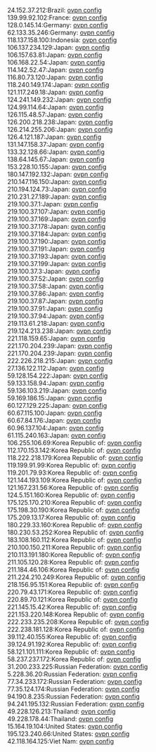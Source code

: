 24.152.37.212:Brazil: [ovpn config](vpn/24_152_37_212.ovpn)  
139.99.92.102:France: [ovpn config](vpn/139_99_92_102.ovpn)  
128.0.145.14:Germany: [ovpn config](vpn/128_0_145_14.ovpn)  
62.133.35.246:Germany: [ovpn config](vpn/62_133_35_246.ovpn)  
118.137.158.100:Indonesia: [ovpn config](vpn/118_137_158_100.ovpn)  
106.137.234.129:Japan: [ovpn config](vpn/106_137_234_129.ovpn)  
106.157.63.81:Japan: [ovpn config](vpn/106_157_63_81.ovpn)  
106.168.22.54:Japan: [ovpn config](vpn/106_168_22_54.ovpn)  
114.142.52.47:Japan: [ovpn config](vpn/114_142_52_47.ovpn)  
116.80.73.120:Japan: [ovpn config](vpn/116_80_73_120.ovpn)  
118.240.149.174:Japan: [ovpn config](vpn/118_240_149_174.ovpn)  
121.117.249.18:Japan: [ovpn config](vpn/121_117_249_18.ovpn)  
124.241.149.232:Japan: [ovpn config](vpn/124_241_149_232.ovpn)  
124.99.114.64:Japan: [ovpn config](vpn/124_99_114_64.ovpn)  
126.115.48.57:Japan: [ovpn config](vpn/126_115_48_57.ovpn)  
126.200.218.238:Japan: [ovpn config](vpn/126_200_218_238.ovpn)  
126.214.255.206:Japan: [ovpn config](vpn/126_214_255_206.ovpn)  
126.4.121.187:Japan: [ovpn config](vpn/126_4_121_187.ovpn)  
131.147.158.37:Japan: [ovpn config](vpn/131_147_158_37.ovpn)  
133.32.128.66:Japan: [ovpn config](vpn/133_32_128_66.ovpn)  
138.64.145.67:Japan: [ovpn config](vpn/138_64_145_67.ovpn)  
153.228.10.155:Japan: [ovpn config](vpn/153_228_10_155.ovpn)  
180.147.192.132:Japan: [ovpn config](vpn/180_147_192_132.ovpn)  
210.147.116.150:Japan: [ovpn config](vpn/210_147_116_150.ovpn)  
210.194.124.73:Japan: [ovpn config](vpn/210_194_124_73.ovpn)  
210.231.27.189:Japan: [ovpn config](vpn/210_231_27_189.ovpn)  
219.100.37.1:Japan: [ovpn config](vpn/219_100_37_1.ovpn)  
219.100.37.107:Japan: [ovpn config](vpn/219_100_37_107.ovpn)  
219.100.37.169:Japan: [ovpn config](vpn/219_100_37_169.ovpn)  
219.100.37.178:Japan: [ovpn config](vpn/219_100_37_178.ovpn)  
219.100.37.184:Japan: [ovpn config](vpn/219_100_37_184.ovpn)  
219.100.37.190:Japan: [ovpn config](vpn/219_100_37_190.ovpn)  
219.100.37.191:Japan: [ovpn config](vpn/219_100_37_191.ovpn)  
219.100.37.193:Japan: [ovpn config](vpn/219_100_37_193.ovpn)  
219.100.37.199:Japan: [ovpn config](vpn/219_100_37_199.ovpn)  
219.100.37.3:Japan: [ovpn config](vpn/219_100_37_3.ovpn)  
219.100.37.52:Japan: [ovpn config](vpn/219_100_37_52.ovpn)  
219.100.37.58:Japan: [ovpn config](vpn/219_100_37_58.ovpn)  
219.100.37.86:Japan: [ovpn config](vpn/219_100_37_86.ovpn)  
219.100.37.87:Japan: [ovpn config](vpn/219_100_37_87.ovpn)  
219.100.37.91:Japan: [ovpn config](vpn/219_100_37_91.ovpn)  
219.100.37.94:Japan: [ovpn config](vpn/219_100_37_94.ovpn)  
219.113.61.218:Japan: [ovpn config](vpn/219_113_61_218.ovpn)  
219.124.213.238:Japan: [ovpn config](vpn/219_124_213_238.ovpn)  
221.118.159.65:Japan: [ovpn config](vpn/221_118_159_65.ovpn)  
221.170.204.239:Japan: [ovpn config](vpn/221_170_204_239.ovpn)  
221.170.204.239:Japan: [ovpn config](vpn/221_170_204_239.ovpn)  
222.226.218.215:Japan: [ovpn config](vpn/222_226_218_215.ovpn)  
27.136.122.112:Japan: [ovpn config](vpn/27_136_122_112.ovpn)  
59.128.154.222:Japan: [ovpn config](vpn/59_128_154_222.ovpn)  
59.133.158.94:Japan: [ovpn config](vpn/59_133_158_94.ovpn)  
59.136.103.219:Japan: [ovpn config](vpn/59_136_103_219.ovpn)  
59.169.186.15:Japan: [ovpn config](vpn/59_169_186_15.ovpn)  
60.127.129.225:Japan: [ovpn config](vpn/60_127_129_225.ovpn)  
60.67.115.100:Japan: [ovpn config](vpn/60_67_115_100.ovpn)  
60.67.84.176:Japan: [ovpn config](vpn/60_67_84_176.ovpn)  
60.96.137.104:Japan: [ovpn config](vpn/60_96_137_104.ovpn)  
61.115.240.163:Japan: [ovpn config](vpn/61_115_240_163.ovpn)  
106.255.106.69:Korea Republic of: [ovpn config](vpn/106_255_106_69.ovpn)  
112.170.153.142:Korea Republic of: [ovpn config](vpn/112_170_153_142.ovpn)  
118.222.218.179:Korea Republic of: [ovpn config](vpn/118_222_218_179.ovpn)  
119.199.91.99:Korea Republic of: [ovpn config](vpn/119_199_91_99.ovpn)  
119.201.79.93:Korea Republic of: [ovpn config](vpn/119_201_79_93.ovpn)  
121.144.193.109:Korea Republic of: [ovpn config](vpn/121_144_193_109.ovpn)  
121.167.231.56:Korea Republic of: [ovpn config](vpn/121_167_231_56.ovpn)  
124.5.151.160:Korea Republic of: [ovpn config](vpn/124_5_151_160.ovpn)  
175.125.170.210:Korea Republic of: [ovpn config](vpn/175_125_170_210.ovpn)  
175.198.30.190:Korea Republic of: [ovpn config](vpn/175_198_30_190.ovpn)  
175.209.13.17:Korea Republic of: [ovpn config](vpn/175_209_13_17.ovpn)  
180.229.33.160:Korea Republic of: [ovpn config](vpn/180_229_33_160.ovpn)  
180.230.53.252:Korea Republic of: [ovpn config](vpn/180_230_53_252.ovpn)  
183.108.160.112:Korea Republic of: [ovpn config](vpn/183_108_160_112.ovpn)  
210.100.150.211:Korea Republic of: [ovpn config](vpn/210_100_150_211.ovpn)  
210.113.191.180:Korea Republic of: [ovpn config](vpn/210_113_191_180.ovpn)  
211.105.120.28:Korea Republic of: [ovpn config](vpn/211_105_120_28.ovpn)  
211.184.46.106:Korea Republic of: [ovpn config](vpn/211_184_46_106.ovpn)  
211.224.210.249:Korea Republic of: [ovpn config](vpn/211_224_210_249.ovpn)  
218.156.95.151:Korea Republic of: [ovpn config](vpn/218_156_95_151.ovpn)  
220.79.43.171:Korea Republic of: [ovpn config](vpn/220_79_43_171.ovpn)  
220.89.70.121:Korea Republic of: [ovpn config](vpn/220_89_70_121.ovpn)  
221.145.15.42:Korea Republic of: [ovpn config](vpn/221_145_15_42.ovpn)  
221.153.220.148:Korea Republic of: [ovpn config](vpn/221_153_220_148.ovpn)  
222.233.235.208:Korea Republic of: [ovpn config](vpn/222_233_235_208.ovpn)  
222.238.181.128:Korea Republic of: [ovpn config](vpn/222_238_181_128.ovpn)  
39.112.40.155:Korea Republic of: [ovpn config](vpn/39_112_40_155.ovpn)  
39.124.91.192:Korea Republic of: [ovpn config](vpn/39_124_91_192.ovpn)  
58.121.101.111:Korea Republic of: [ovpn config](vpn/58_121_101_111.ovpn)  
58.237.237.172:Korea Republic of: [ovpn config](vpn/58_237_237_172.ovpn)  
31.200.233.225:Russian Federation: [ovpn config](vpn/31_200_233_225.ovpn)  
5.228.36.20:Russian Federation: [ovpn config](vpn/5_228_36_20.ovpn)  
77.34.233.172:Russian Federation: [ovpn config](vpn/77_34_233_172.ovpn)  
77.35.124.174:Russian Federation: [ovpn config](vpn/77_35_124_174.ovpn)  
94.190.8.235:Russian Federation: [ovpn config](vpn/94_190_8_235.ovpn)  
94.241.195.132:Russian Federation: [ovpn config](vpn/94_241_195_132.ovpn)  
49.228.126.213:Thailand: [ovpn config](vpn/49_228_126_213.ovpn)  
49.228.178.44:Thailand: [ovpn config](vpn/49_228_178_44.ovpn)  
15.164.19.104:United States: [ovpn config](vpn/15_164_19_104.ovpn)  
195.123.240.66:United States: [ovpn config](vpn/195_123_240_66.ovpn)  
42.118.164.125:Viet Nam: [ovpn config](vpn/42_118_164_125.ovpn)  
